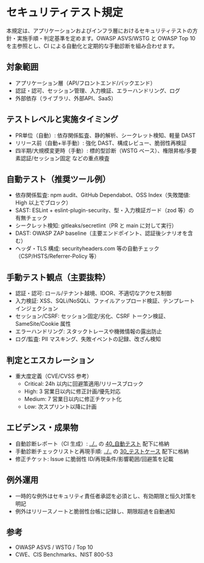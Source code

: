 # セキュリティテスト規定

本規定は、アプリケーションおよびインフラ層におけるセキュリティテストの方針・実施手順・判定基準を定めます。OWASP ASVS/WSTG と OWASP Top 10 を主参照とし、CI による自動化と定期的な手動診断を組み合わせます。

## 対象範囲

- アプリケーション層（API/フロントエンド/バックエンド）
- 認証・認可、セッション管理、入力検証、エラーハンドリング、ログ
- 外部依存（ライブラリ、外部API、SaaS）

## テストレベルと実施タイミング

- PR単位（自動）: 依存関係監査、静的解析、シークレット検知、軽量 DAST
- リリース前（自動+半手動）: 強化 DAST、構成レビュー、脆弱性再検証
- 四半期/大規模変更時（手動）: 標的型診断（WSTG ベース）、権限昇格/多要素認証/セッション固定 などの重点検査

## 自動テスト（推奨ツール例）

- 依存関係監査: npm audit、GitHub Dependabot、OSS Index（失敗閾値: High 以上でブロック）
- SAST: ESLint + eslint-plugin-security、型・入力検証ガード（zod 等）の有無チェック
- シークレット検知: gitleaks/secretlint（PR と main に対して実行）
- DAST: OWASP ZAP baseline（主要エンドポイント、認証後シナリオを含む）
- ヘッダ・TLS 構成: securityheaders.com 等の自動チェック（CSP/HSTS/Referrer-Policy 等）

## 手動テスト観点（主要抜粋）

- 認証・認可: ロール/テナント越境、IDOR、不適切なアクセス制御
- 入力検証: XSS、SQLi/NoSQLi、ファイルアップロード検証、テンプレートインジェクション
- セッション/CSRF: セッション固定/劣化、CSRF トークン検証、SameSite/Cookie 属性
- エラーハンドリング: スタックトレースや機微情報の露出防止
- ログ/監査: PII マスキング、失敗イベントの記録、改ざん検知

## 判定とエスカレーション

- 重大度定義（CVE/CVSS 参考）
    - Critical: 24h 以内に回避策適用/リリースブロック
    - High: 3 営業日以内に修正計画/優先対応
    - Medium: 7 営業日以内に修正チケット化
    - Low: 次スプリント以降に計画

## エビデンス・成果物

- 自動診断レポート（CI 生成）: [../..](../..) の [40\_自動テスト](../40_自動テスト/README.md) 配下に格納
- 手動診断チェックリストと再現手順: [../..](../..) の [30\_テストケース](../30_テストケース/README.md) 配下に格納
- 修正チケット: Issue に脆弱性 ID/再現条件/影響範囲/回避策を記載

## 例外運用

- 一時的な例外はセキュリティ責任者承認を必須とし、有効期限と恒久対策を明記
- 例外はリリースノートと脆弱性台帳に記録し、期限超過を自動通知

## 参考

- OWASP ASVS / WSTG / Top 10
- CWE、CIS Benchmarks、NIST 800-53
